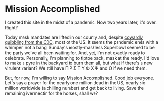 # Mission Accomplished

I created this site in the midst of a pandemic. Now two years later, it's over. Right?
<!--more-->
Today mask mandates are lifted in our county and, despite [cowardly quibbling from the CDC](https://www.nbcnews.com/health/health-news/mask-mandates-can-people-stop-wearing-masks-covid-rcna14587), most of the US. It seems the pandemic ends with a whimper, not a bang. Sunday's mostly-maskless Superbowl seemed to be the party we've all been waiting for. And, yet, I'm not exactly ready to celebrate. Personally, I'm planning to tiptoe back, mask at the ready. I'd love to make a pyre in the backyard to burn them all, but what if there's a new virulent variant? We still have Π Ρ Σ Τ Υ Φ Χ Ψ and Ω if we need them. 

But, for now, I'm willing to say Mission Accomplished. Good job everyone. Let's say a prayer for the nearly one million dead in the US, nearly six million worldwide (a chilling number) and get back to living. Save the remaining ivermectin for the horses, shall we?

